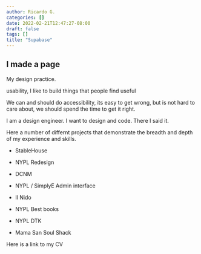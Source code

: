 ```yaml
---
author: Ricardo G.
categories: []
date: 2022-02-21T12:47:27-08:00
draft: false
tags: []
title: "Supabase"
---
```

## I made a page

My design practice.

usability, I like to build things that people find useful

We can and should do accessibility, its easy to get wrong, but is not hard to care about, we should spend the time to get it right.

I am a design engineer. I want to design and code. There I said it.

Here a number of differnt projects that demonstrate the breadth and depth of my experience and skills.



- StableHouse

- NYPL Redesign

- DCNM 

- NYPL / SimplyE Admin interface

- Il Nido 

- NYPL Best books

- NYPL DTK

- Mama San Soul Shack

Here is a link to my CV